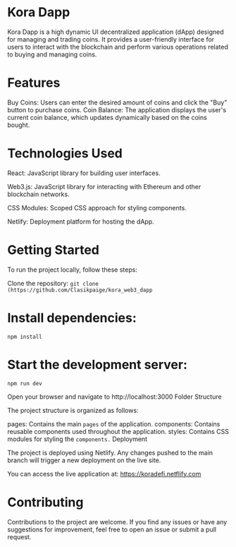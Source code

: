 # Kora Dapp

Kora Dapp is a high dynamic UI decentralized application (dApp) designed for managing and trading coins. It provides a user-friendly interface for users to interact with the blockchain and perform various operations related to buying and managing coins.

# Features

Buy Coins: Users can enter the desired amount of coins and click the "Buy" button to purchase coins.
Coin Balance: The application displays the user's current coin balance, which updates dynamically based on the coins bought.

# Technologies Used

React: JavaScript library for building user interfaces.

Web3.js: JavaScript library for interacting with Ethereum and other blockchain networks.

CSS Modules: Scoped CSS approach for styling components.

Netlify: Deployment platform for hosting the dApp.

# Getting Started

To run the project locally, follow these steps:

Clone the repository:
`git clone (https://github.com/Clasikpaige/kora_web3_dapp` 

# Install dependencies: 
`npm install`

# Start the development server: 
`npm run dev`

Open your browser and navigate to http://localhost:3000
Folder Structure

The project structure is organized as follows:

pages: Contains the main `pages` of the application.
components: Contains reusable components used throughout the application.
styles: Contains CSS modules for styling the `components.`
Deployment

The project is deployed using Netlify. Any changes pushed to the main branch will trigger a new deployment on the live site.

You can access the live application at: https://koradefi.netflify.com

# Contributing

Contributions to the project are welcome. If you find any issues or have any suggestions for improvement, feel free to open an issue or submit a pull request.

